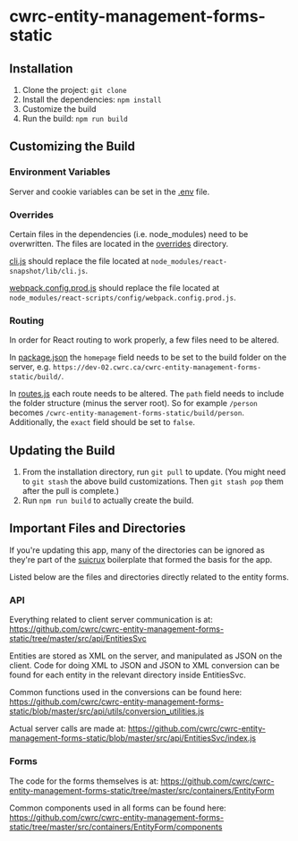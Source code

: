 # cwrc-entity-management-forms-static

## Installation

1. Clone the project: `git clone`
2. Install the dependencies: `npm install`
3. Customize the build
4. Run the build: `npm run build`

## Customizing the Build

### Environment Variables

Server and cookie variables can be set in the [.env](https://github.com/cwrc/cwrc-entity-management-forms-static/blob/master/.env) file.

### Overrides

Certain files in the dependencies (i.e. node_modules) need to be overwritten. The files are located in the [overrides](https://github.com/cwrc/cwrc-entity-management-forms-static/tree/master/overrides) directory.

[cli.js](https://github.com/cwrc/cwrc-entity-management-forms-static/blob/master/overrides/cli.js) should replace the file located at `node_modules/react-snapshot/lib/cli.js`.

[webpack.config.prod.js](https://github.com/cwrc/cwrc-entity-management-forms-static/blob/master/overrides/webpack.config.prod.js) should replace the file located at `node_modules/react-scripts/config/webpack.config.prod.js`.

### Routing

In order for React routing to work properly, a few files need to be altered.

In [package.json](https://github.com/cwrc/cwrc-entity-management-forms-static/blob/master/package.json) the `homepage`
field needs to be set to the build folder on the server, e.g. `https://dev-02.cwrc.ca/cwrc-entity-management-forms-static/build/`.

In [routes.js](https://github.com/cwrc/cwrc-entity-management-forms-static/blob/master/src/routing/routes.js) each route needs to be altered.
The `path` field needs to include the folder structure (minus the server root).
So for example `/person` becomes `/cwrc-entity-management-forms-static/build/person`. Additionally, the `exact` field should be set to `false`.

## Updating the Build

1. From the installation directory, run `git pull` to update. (You might need to `git stash` the above build customizations. Then `git stash pop` them after the pull is complete.)
2. Run `npm run build` to actually create the build.

## Important Files and Directories

If you're updating this app, many of the directories can be ignored as they're part of the [suicrux](https://github.com/Metnew/suicrux) boilerplate that formed the basis for the app.

Listed below are the files and directories directly related to the entity forms.

### API

Everything related to client server communication is at: https://github.com/cwrc/cwrc-entity-management-forms-static/tree/master/src/api/EntitiesSvc

Entities are stored as XML on the server, and manipulated as JSON on the client. Code for doing XML to JSON and JSON to XML conversion can be found for each entity in the relevant directory inside EntitiesSvc.

Common functions used in the conversions can be found here: https://github.com/cwrc/cwrc-entity-management-forms-static/blob/master/src/api/utils/conversion_utilities.js

Actual server calls are made at: https://github.com/cwrc/cwrc-entity-management-forms-static/blob/master/src/api/EntitiesSvc/index.js

### Forms

The code for the forms themselves is at: https://github.com/cwrc/cwrc-entity-management-forms-static/tree/master/src/containers/EntityForm

Common components used in all forms can be found here: https://github.com/cwrc/cwrc-entity-management-forms-static/tree/master/src/containers/EntityForm/components

